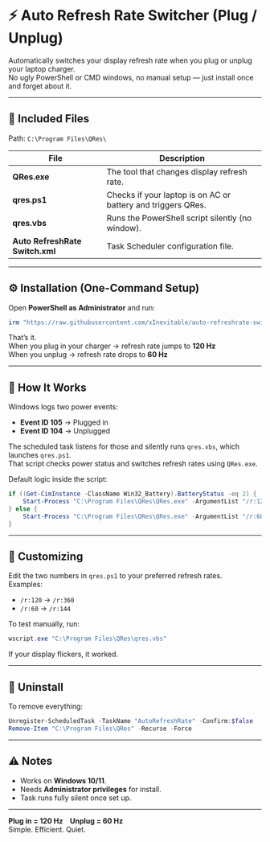 # ⚡ Auto Refresh Rate Switcher (Plug / Unplug)

Automatically switches your display refresh rate when you plug or unplug your laptop charger.  
No ugly PowerShell or CMD windows, no manual setup — just install once and forget about it.

---

## 📁 Included Files
Path: `C:\Program Files\QRes\`

| File | Description |
|------|--------------|
| **QRes.exe** | The tool that changes display refresh rate. |
| **qres.ps1** | Checks if your laptop is on AC or battery and triggers QRes. |
| **qres.vbs** | Runs the PowerShell script silently (no window). |
| **Auto RefreshRate Switch.xml** | Task Scheduler configuration file. |

---

## ⚙️ Installation (One-Command Setup)

Open **PowerShell as Administrator** and run:

```powershell
irm "https://raw.githubusercontent.com/xInevitable/auto-refreshrate-switcher-on-battery/main/setup.ps1" | iex
```

That’s it.  
When you plug in your charger → refresh rate jumps to **120 Hz**  
When you unplug → refresh rate drops to **60 Hz**  

---

## 🧠 How It Works
Windows logs two power events:
- **Event ID 105** → Plugged in  
- **Event ID 104** → Unplugged  

The scheduled task listens for those and silently runs `qres.vbs`, which launches `qres.ps1`.  
That script checks power status and switches refresh rates using `QRes.exe`.

Default logic inside the script:
```powershell
if ((Get-CimInstance -ClassName Win32_Battery).BatteryStatus -eq 2) {
    Start-Process "C:\Program Files\QRes\QRes.exe" -ArgumentList "/r:120" -WindowStyle Hidden
} else {
    Start-Process "C:\Program Files\QRes\QRes.exe" -ArgumentList "/r:60" -WindowStyle Hidden
}
```

---

## 🧩 Customizing
Edit the two numbers in `qres.ps1` to your preferred refresh rates.  
Examples:
- `/r:120` → `/r:360`
- `/r:60` → `/r:144`

To test manually, run:
```powershell
wscript.exe "C:\Program Files\QRes\qres.vbs"
```
If your display flickers, it worked.

---

## 🧹 Uninstall
To remove everything:
```powershell
Unregister-ScheduledTask -TaskName "AutoRefreshRate" -Confirm:$false
Remove-Item "C:\Program Files\QRes" -Recurse -Force
```

---

## ⚠️ Notes
- Works on **Windows 10/11**.  
- Needs **Administrator privileges** for install.  
- Task runs fully silent once set up.

---

**Plug in = 120 Hz Unplug = 60 Hz**  
Simple. Efficient. Quiet.
